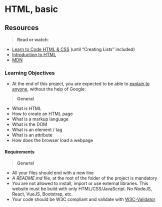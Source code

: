 # HTML, basic

## Resources

> **Read or watch**:

* [Learn to Code HTML & CSS](https://intranet.aluswe.com/rltoken/UV1gxFB35t5XGUdF9LIYng) (until “Creating Lists” included)
* [Introduction to HTML](https://intranet.aluswe.com/rltoken/ZbVwBdStHrK_ySR8BAXZ5Q)
* [MDN](https://intranet.aluswe.com/rltoken/veaEcD-2QLqhOVqkWnLEHg)

### Learning Objectives

* At the end of this project, you are expected to be able to [explain to anyone](https://intranet.aluswe.com/rltoken/zse0Tf3gCUk6nhD2_YIdkg), without the help of Google:

> **General**

* What is HTML
* How to create an HTML page
* What is a markup language
* What is the DOM
* What is an element / tag
* What is an attribute
* How does the browser load a webpage

#### Requirements

> **General**

* All your files should end with a new line
* *A README.md* file, at the root of the folder of the project is mandatory
* You are not allowed to install, import or use external libraries. This website must be build with only HTML/CSS/JavaScript. No NodeJS, React, VueJS, Bootstrap, etc.
* Your code should be W3C compliant and validate with [W3C-Validator](https://intranet.aluswe.com/rltoken/LUQdTi5guhnHt3PhLqjN3Q)
